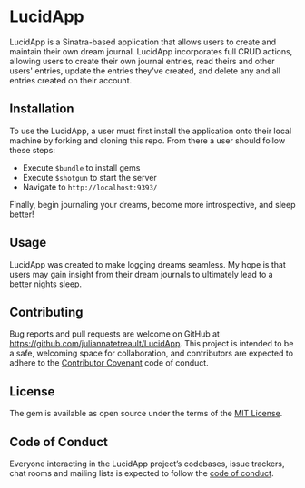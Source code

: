 # LucidApp

LucidApp is a Sinatra-based application that allows users to create and maintain their own dream journal. LucidApp incorporates full CRUD actions, allowing users to create their own journal entries, read theirs and other users' entries, update the entries they've created, and delete any and all entries created on their account. 

## Installation

To use the LucidApp, a user must first install the application onto their local machine by forking and cloning this repo. From there a user should follow these steps:

- Execute `$bundle` to install gems
- Execute `$shotgun` to start the server 
- Navigate to `http://localhost:9393/`

Finally, begin journaling your dreams, become more introspective, and sleep better!

## Usage

LucidApp was created to make logging dreams seamless. My hope is that users may gain insight from their dream journals to ultimately lead to a better nights sleep.


## Contributing

Bug reports and pull requests are welcome on GitHub at https://github.com/juliannatetreault/LucidApp. This project is intended to be a safe, welcoming space for collaboration, and contributors are expected to adhere to the [Contributor Covenant](http://contributor-covenant.org) code of conduct.

## License

The gem is available as open source under the terms of the [MIT License](https://opensource.org/licenses/MIT).

## Code of Conduct

Everyone interacting in the LucidApp project’s codebases, issue trackers, chat rooms and mailing lists is expected to follow the [code of conduct](https://github.com/juliannatetreault/LucidApp/blob/master/CODE_OF_CONDUCT.md).
